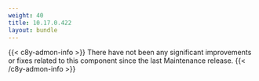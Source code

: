 ```yaml
---
weight: 40
title: 10.17.0.422
layout: bundle
---
```


<!--10.17.0.405 - 10.17.0.422-->

{{< c8y-admon-info >}}
There have not been any significant improvements or fixes related to this component since the last Maintenance release.
{{< /c8y-admon-info >}}
